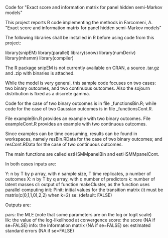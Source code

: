 
Code for "Exact score and information matrix for panel hidden semi-Markov models"

This project reports R code implementing the methods  in Farcomeni, A. "Exact score and information matrix for panel hidden semi-Markov models"

The following libraries shall be installed in R before using code from this project:

library(snipEM)
library(parallel)
library(snow)
library(numDeriv)
library(mhsmm)
library(compiler)

The R package snipEM is not currently available on CRAN, a source .tar.gz and .zip with binaries is attached.

While the model is very general, this sample code focuses on two cases: two binary outcomes, and two continuous outcomes.
Also the sojourn distribution is fixed as a discrete gamma. 

Code for the case of two binary outcomes is in file _functionsBin.R; while
code for the case of two Gaussian outcomes is in file _functionsCont.R.

File exampleBin.R provides an example with two binary outcomes.
File exampleCont.R provides an example with two continuous outcomes.

Since examples can be time consuming, results can be found in workspaces,
namely resBin.RData for the case of two binary outcomes; and resCont.RData for the case of two continuous outcomes. 

The main functions are called estHSMMpanelBin and estHSMMpanelCont.

In both cases inputs are:

Y: n by T by p array, with n sample size, T time replicates, p number of outcomes 
X: n by T by q array, with q number of predictors 
k: number of latent masses 
cl: output of function makeCluster, as the function uses parallel computing 
init:
Pinit: initial values for the transition matrix (it must be matrix(c(0,1,1,0),2,2) when k=2)
se: (default: FALSE)

Outputs are:

pars: the MLE (note that some parameters are on the log or logit scale)  
lik: the value of the log-likelihood at convergence 
score: the score (NA if se=FALSE)
info: the information matrix (NA if se=FALSE)
se: estimated standard errors (NA if se=FALSE)



